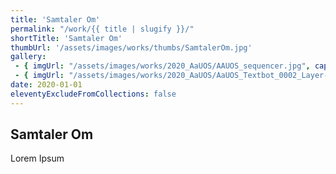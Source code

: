 ```yaml
---
title: 'Samtaler Om'
permalink: "/work/{{ title | slugify }}/"
shortTitle: 'Samtaler Om'
thumbUrl: '/assets/images/works/thumbs/SamtalerOm.jpg'
gallery:
 - { imgUrl: "/assets/images/works/2020_AaUOS/AAUOS_sequencer.jpg", caption: "" }
 - { imgUrl: "/assets/images/works/2020_AaUOS/AaUOS_Textbot_0002_Layer-20.jpg", caption: "" }
date: 2020-01-01
eleventyExcludeFromCollections: false
---
```



<div class="Grid Grid--gutters Grid--full large-Grid--fit">
  <div class="Grid-cell">
    <div class='headerGroup'>
      <h2>Samtaler Om</h2>
      <p>Lorem Ipsum</p>
    </div>
  </div>
</div>